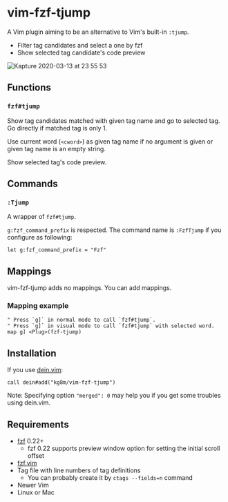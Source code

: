 vim-fzf-tjump
==================================================

A Vim plugin aiming to be an alternative to Vim's built-in `:tjump`.

* Filter tag candidates and select a one by fzf
* Show selected tag candidate's code preview

![Kapture 2020-03-13 at 23 55 53](https://user-images.githubusercontent.com/694547/76632254-43753800-6586-11ea-8794-bb992bc53bed.gif)


Functions
--------------------------------------------------

### `fzf#tjump`

Show tag candidates matched with given tag name and go to selected tag. Go directly if matched tag is only 1.

Use current word (`<cword>`) as given tag name if no argument is given or given tag name is an empty string.

Show selected tag's code preview.


Commands
--------------------------------------------------

### `:Tjump`

A wrapper of `fzf#tjump`.

`g:fzf_command_prefix` is respected. The command name is `:FzfTjump` if you configure as following:

```vim
let g:fzf_command_prefix = "Fzf"
```


Mappings
--------------------------------------------------

vim-fzf-tjump adds no mappings. You can add mappings.


### Mapping example

```vim
" Press `g]` in normal mode to call `fzf#tjump`.
" Press `g]` in visual mode to call `fzf#tjump` with selected word.
map g] <Plug>(fzf-tjump)
```


Installation
--------------------------------------------------

If you use [dein.vim](https://github.com/Shougo/dein.vim):

```vim
call dein#add("kg8m/vim-fzf-tjump")
```

Note: Specifying option `"merged": 0` may help you if you get some troubles using dein.vim.


Requirements
--------------------------------------------------

* [fzf](https://github.com/junegunn/fzf) 0.22+
  * fzf 0.22 supports preview window option for setting the initial scroll offset
* [fzf.vim](https://github.com/junegunn/fzf.vim)
* Tag file with line numbers of tag definitions
  * You can probably create it by `ctags --fields=n` command
* Newer Vim
* Linux or Mac
